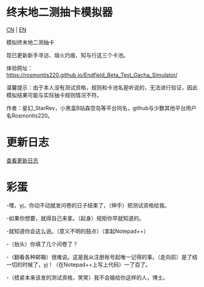# 终末地二测抽卡模拟器

[CN](README.md) | [EN](README_en.md)

模拟终末地二测抽卡

现已更新新手寻访、熔火灼痕、知与行这三个卡池。

体验网址：https://rosmontis220.github.io/Endfield_Beta_Test_Gacha_Simulator/

温馨提示：由于本人没有测试资格，规则和卡池名是听说的，无法进行验证，因此模拟结果可能与实际抽卡规则情况不符。

作者：星幻_StarRev，小黑盒B站森空岛等平台同名，github与少数其他平台用户名Rosmontis220。

# 更新日志

[查看更新日志](update.md)

# 彩蛋

-嘿，yj，你动不动就发问卷的日子结束了，（伸手）把测试资格给我。

-如果你想要，就得自己来拿。（起身）规矩你早就知道的。

-就知道你会这么说。（意义不明的鼓点）（拿起Notepad++）

-（抬头）你填了几个问卷了？

-（翻看各种邮箱）很难说。这是我从注册账号起唯一记得的事。（走向前）是了结一切的时候了，yj！（在Notepad++上写上代码）一了百了。

-（捂紧本来该发的测试资格，笑笑）我不会输给你这样的人，博士。
